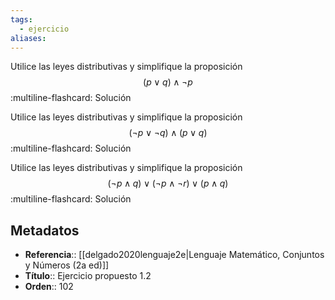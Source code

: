 ```yaml
---
tags:
  - ejercicio
aliases:
---
```

Utilice las leyes distributivas y simplifique la proposición
$$(p \lor q) \land \neg p$$
:multiline-flashcard:
Solución

Utilice las leyes distributivas y simplifique la proposición
$$(\neg p \lor \neg q) \land (p \lor q)$$
:multiline-flashcard:
Solución

Utilice las leyes distributivas y simplifique la proposición
$$(\neg p \land q) \lor (\neg p \land \neg r) \lor (p \land q)$$
:multiline-flashcard:
Solución

## Metadatos
- **Referencia**:: [[delgado2020lenguaje2e|Lenguaje Matemático, Conjuntos y Números (2a ed)]]
- **Título**:: Ejercicio propuesto 1.2
- **Orden**:: 102
